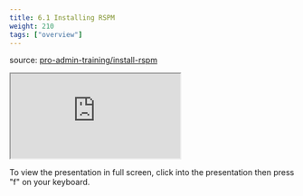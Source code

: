 ```yaml
---
title: 6.1 Installing RSPM
weight: 210
tags: ["overview"]
---
```


source: <a href="https://colorado.rstudio.com/rsc/pro-admin-training/install-rspm" target="_blank">pro-admin-training/install-rspm</a>
<div class="xaringan-column">
  <div class="responsive-container-xaringan">
    <div class="animated-r-wrapper">
      <div class="animated-r-vertical">
        <div class="animated-r-circle"></div>
      </div>
      <div class="animated-r-diagonal"></div>
    </div>
    <iframe 
      src="https://colorado.rstudio.com/rsc/pro-admin-training/install-rspm/06_a_install_rspm.html" 
          gesture="media"  allow="encrypted-media" allowfullscreen
          scrolling="no">
    </iframe>
  </div>
</div>


To view the presentation in full screen, click into the presentation then press "f" on your keyboard.

